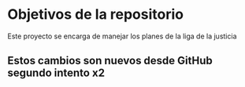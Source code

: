 # Objetivos de la repositorio

Este proyecto se encarga de manejar los planes de la liga de la justicia


## Estos cambios son nuevos desde GitHub segundo intento x2

